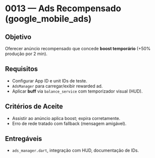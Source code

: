 # 0013 — Ads Recompensado (google_mobile_ads)

## Objetivo
Oferecer anúncio recompensado que concede **boost temporário** (+50% produção por 2 min).

## Requisitos
- Configurar App ID e unit IDs de teste.
- `AdsManager` para carregar/exibir rewarded ad.
- Aplicar **buff** via `balance_service` com temporizador visual (HUD).

## Critérios de Aceite
- Assistir ao anúncio aplica boost; expira corretamente.
- Erro de rede tratado com fallback (mensagem amigável).

## Entregáveis
- `ads_manager.dart`, integração com HUD, documentação de IDs.
